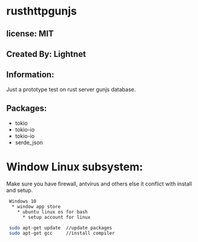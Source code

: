 # rusthttpgunjs

## license: MIT

## Created By: Lightnet

## Information:
  Just a prototype test on rust server gunjs database.

## Packages:
 * tokio
 * tokio-io
 * tokio-io
 * serde_json

# Window Linux subsystem:

 Make sure you have firewall, antvirus and others else it conflict with install and setup.

```
 Windows 10
  * window app store
    * ubuntu linux os for bash
      * setup account for linux
```

```bash
 sudo apt-get update  //update packages
 sudo apt-get gcc     //install compiler
```